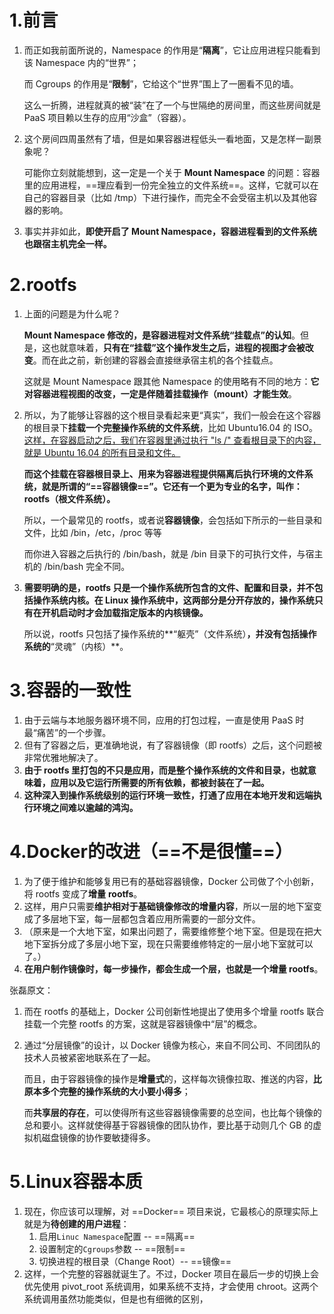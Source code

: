 # 1.前言

1. 而正如我前面所说的，Namespace 的作用是“**隔离**”，它让应用进程只能看到该 Namespace 内的“世界”；

   而 Cgroups 的作用是“**限制**”，它给这个“世界”围上了一圈看不见的墙。

   这么一折腾，进程就真的被“装”在了一个与世隔绝的房间里，而这些房间就是 PaaS 项目赖以生存的应用“沙盒”（容器）。

2. 这个房间四周虽然有了墙，但是如果容器进程低头一看地面，又是怎样一副景象呢？

   可能你立刻就能想到，这一定是一个关于 **Mount Namespace** 的问题：容器里的应用进程，==理应看到一份完全独立的文件系统==。这样，它就可以在自己的容器目录（比如 /tmp）下进行操作，而完全不会受宿主机以及其他容器的影响。

3. 事实并非如此，**即使开启了 Mount Namespace，容器进程看到的文件系统也跟宿主机完全一样。**



# 2.rootfs

1. 上面的问题是为什么呢？

   **Mount Namespace 修改的，是容器进程对文件系统“挂载点”的认知**。但是，这也就意味着，**只有在“挂载”这个操作发生之后，进程的视图才会被改变**。而在此之前，新创建的容器会直接继承宿主机的各个挂载点。

   这就是 Mount Namespace 跟其他 Namespace 的使用略有不同的地方：**它对容器进程视图的改变，一定是伴随着挂载操作（mount）才能生效**。

2. 所以，为了能够让容器的这个根目录看起来更“真实”，我们一般会在这个容器的根目录下**挂载一个完整操作系统的文件系统**，比如 Ubuntu16.04 的 ISO。<u>这样，在容器启动之后，我们在容器里通过执行 "ls /" 查看根目录下的内容，就是 Ubuntu 16.04 的所有目录和文件。</u>

   **而这个挂载在容器根目录上、用来为容器进程提供隔离后执行环境的文件系统，就是所谓的“==容器镜像==”。它还有一个更为专业的名字，叫作：rootfs（根文件系统）。**

   所以，一个最常见的 rootfs，或者说**容器镜像**，会包括如下所示的一些目录和文件，比如 /bin，/etc，/proc 等等

   而你进入容器之后执行的 /bin/bash，就是 /bin 目录下的可执行文件，与宿主机的 /bin/bash 完全不同。

3. **需要明确的是，rootfs 只是一个操作系统所包含的文件、配置和目录，并不包括操作系统内核。在 Linux 操作系统中，这两部分是分开存放的，操作系统只有在开机启动时才会加载指定版本的内核镜像。**

   所以说，rootfs 只包括了操作系统的**“躯壳”（文件系统）**，并没有包括操作系统的**“灵魂”（内核）**。



# 3.容器的一致性

1. 由于云端与本地服务器环境不同，应用的打包过程，一直是使用 PaaS 时最“痛苦”的一个步骤。
2. 但有了容器之后，更准确地说，有了容器镜像（即 rootfs）之后，这个问题被非常优雅地解决了。
3. **由于 rootfs 里打包的不只是应用，而是整个操作系统的文件和目录，也就意味着，应用以及它运行所需要的所有依赖，都被封装在了一起。**
4. **这种深入到操作系统级别的运行环境一致性，打通了应用在本地开发和远端执行环境之间难以逾越的鸿沟。**



# 4.Docker的改进（==不是很懂==）

1. 为了便于维护和能够复用已有的基础容器镜像，Docker 公司做了个小创新，将 rootfs 变成了**增量** **rootfs**。
2. 这样，用户只需要**维护相对于基础镜像修改的增量内容**，所以一层的地下室变成了多层地下室，每一层都包含着应用所需要的一部分文件。
3. （原来是一个大地下室，如果出问题了，需要维修整个地下室。但是现在把大地下室拆分成了多层小地下室，现在只需要维修特定的一层小地下室就可以了。）
4. **在用户制作镜像时，每一步操作，都会生成一个层，也就是一个增量 rootfs**。



张磊原文：

1. 而在 rootfs 的基础上，Docker 公司创新性地提出了使用多个增量 rootfs 联合挂载一个完整 rootfs 的方案，这就是容器镜像中“层”的概念。

2. 通过“分层镜像”的设计，以 Docker 镜像为核心，来自不同公司、不同团队的技术人员被紧密地联系在了一起。

   而且，由于容器镜像的操作是**增量式**的，这样每次镜像拉取、推送的内容，**比原本多个完整的操作系统的大小要小得多**；

   而**共享层的存在**，可以使得所有这些容器镜像需要的总空间，也比每个镜像的总和要小。这样就使得基于容器镜像的团队协作，要比基于动则几个 GB 的虚拟机磁盘镜像的协作要敏捷得多。





# 5.Linux容器本质

1. 现在，你应该可以理解，对 ==Docker== 项目来说，它最核心的原理实际上就是为**待创建的用户进程**：
   1. 启用`Linuc Namespace`配置 -- ==隔离==
   2. 设置制定的`Cgroups`参数 -- ==限制==
   3. 切换进程的根目录（Change Root）-- ==镜像==
2. 这样，一个完整的容器就诞生了。不过，Docker 项目在最后一步的切换上会优先使用 pivot_root 系统调用，如果系统不支持，才会使用 chroot。这两个系统调用虽然功能类似，但是也有细微的区别，